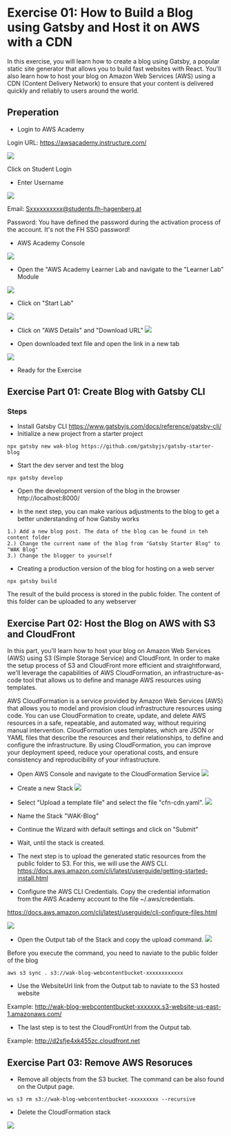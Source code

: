 # Exercise 01: How to Build a Blog using Gatsby and Host it on AWS with a CDN

In this exercise, you will learn how to create a blog using Gatsby, a popular static site generator that allows you to build fast websites with React. You'll also learn how to host your blog on Amazon Web Services (AWS) using a CDN (Content Delivery Network) to ensure that your content is delivered quickly and reliably to users around the world.

## Preperation

* Login to AWS Academy

Login URL: https://awsacademy.instructure.com/

![](./images/login1.png)

Click on Student Login

* Enter Username

![](./images/login2.png)

Email: Sxxxxxxxxxx@students.fh-hagenberg.at

Password: You have defined the password during the activation process of the account. It's not the FH SSO password!

* AWS Academy Console

![](./images/aws-academy-console.png)

* Open the "AWS Academy Learner Lab and navigate to the "Learner Lab" Module

![](./images/lab-01.png)

* Click on "Start Lab"

![](./images/lab-02.png)

* Click on "AWS Details" and "Download URL"
![](./images/lab-03.png)

* Open downloaded text file and open the link in a new tab

![](./images/aws-console-01.png)

* Ready for the Exercise



## Exercise Part 01: Create Blog with Gatsby CLI


### Steps
* Install Gatsby CLI https://www.gatsbyjs.com/docs/reference/gatsby-cli/
* Initialize a new project from a starter project

```
npx gatsby new wak-blog https://github.com/gatsbyjs/gatsby-starter-blog
```

* Start the dev server and test the blog
```
npx gatsby develop
```

* Open the development version of the blog in the browser http://localhost:8000/ 

* In the next step, you can make various adjustments to the blog to get a better understanding of how Gatsby works

```
1.) Add a new blog post. The data of the blog can be found in teh content folder
2.) Change the current name of the blog from "Gatsby Starter Blog" to "WAK Blog"
3.) Change the blogger to yourself
```

* Creating a production version of the blog for hosting on a web server

```
npx gatsby build
```

The result of the build process is stored in the public folder. The content of this folder can be uploaded to any webserver


## Exercise Part 02: Host the Blog on AWS with S3 and CloudFront

In this part, you'll learn how to host your blog on Amazon Web Services (AWS) using S3 (Simple Storage Service) and CloudFront. In order to make the setup process of S3 and CloudFront more efficient and straightforward, we'll leverage the capabilities of AWS CloudFormation, an infrastructure-as-code tool that allows us to define and manage AWS resources using templates.

AWS CloudFormation is a service provided by Amazon Web Services (AWS) that allows you to model and provision cloud infrastructure resources using code. You can use CloudFormation to create, update, and delete AWS resources in a safe, repeatable, and automated way, without requiring manual intervention. CloudFormation uses templates, which are JSON or YAML files that describe the resources and their relationships, to define and configure the infrastructure. By using CloudFormation, you can improve your deployment speed, reduce your operational costs, and ensure consistency and reproducibility of your infrastructure.

* Open AWS Console and navigate to the CloudFormation Service
![](./images/aws-console-02.png)

* Create a new Stack
![](./images/aws-console-03.png)

* Select "Upload a template file" and select the file "cfn-cdn.yaml". 
![](./images/aws-console-04.png)

* Name the Stack "WAK-Blog"

* Continue the Wizard with default settings and click on "Submit"

* Wait, until the stack is created. 

* The next step is to upload the generated static resources from the public folder to S3. For this, we will use the AWS CLI. https://docs.aws.amazon.com/cli/latest/userguide/getting-started-install.html

* Configure the AWS CLI Credentials. Copy the credential information from the AWS Academy account to the file ~/.aws/credentials. 

https://docs.aws.amazon.com/cli/latest/userguide/cli-configure-files.html

![](./images/aws-console-05.png)

* Open the Output tab of the Stack and copy the upload command. 
![](./images/aws-console-06.png)

Before you execute the command, you need to naviate to the public folder of the blog

```
aws s3 sync . s3://wak-blog-webcontentbucket-xxxxxxxxxxxx
```

* Use the WebsiteUrl link from the Output tab to naviate to the S3 hosted website

Example: http://wak-blog-webcontentbucket-xxxxxxx.s3-website-us-east-1.amazonaws.com/

* The last step is to test the CloudFrontUrl from the Output tab. 

Example: http://d2sfje4xk455zc.cloudfront.net



## Exercise Part 03: Remove AWS Resoruces

* Remove all objects from the S3 bucket. The command can be also found on the Output page.
```
ws s3 rm s3://wak-blog-webcontentbucket-xxxxxxxxx --recursive
```

* Delete the CloudFormation stack

![](./images/aws-console-07.png)


